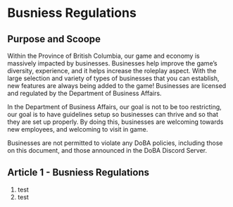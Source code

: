 # Busniess Regulations 

## Purpose and Scoope


Within the Province of British Columbia, our game and economy is massively impacted by businesses. Businesses help improve the game’s diversity, experience, and it helps increase the roleplay aspect. With the large selection and variety of types of businesses that you can establish, new features are always being added to the game! Businesses are licensed and regulated by the Department of Business Affairs.


In the Department of Business Affairs, our goal is not to be too restricting, our goal is to have guidelines setup so businesses can thrive and so that they are set up properly. By doing this, businesses are welcoming towards new employees, and welcoming to visit in game.


Businesses are not permitted to violate any DoBA policies, including those on this document, and those announced in the DoBA Discord Server.

## Article 1 - Busniess Regulations

1. test
1. test